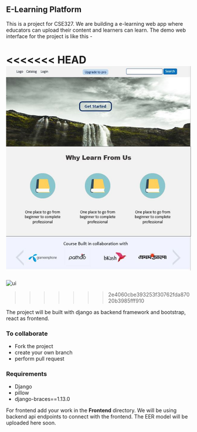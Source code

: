 ## E-Learning Platform
This is a project for CSE327. We are building a e-learning web app where educators can upload their content and learners can learn. The demo web interface for the project is like this -

<<<<<<< HEAD
![ui](demo_ui.jpg)
=======
![ui](https://github.com/siam923/CSE327/blob/master/demo_ui.JPG?raw=true)
>>>>>>> 2e4060cbe393253f30762fda87020b3985fff910

The project will be built with django as backend framework and bootstrap, react as frontend.

### To collaborate
* Fork the project
* create your own branch
* perform pull request

### Requirements
* Django
* pillow
* django-braces==1.13.0

For frontend add your work in the __Frontend__ directory.
We will be using backend api endpoints to connect with the frontend. The EER model will be uploaded here soon.  
